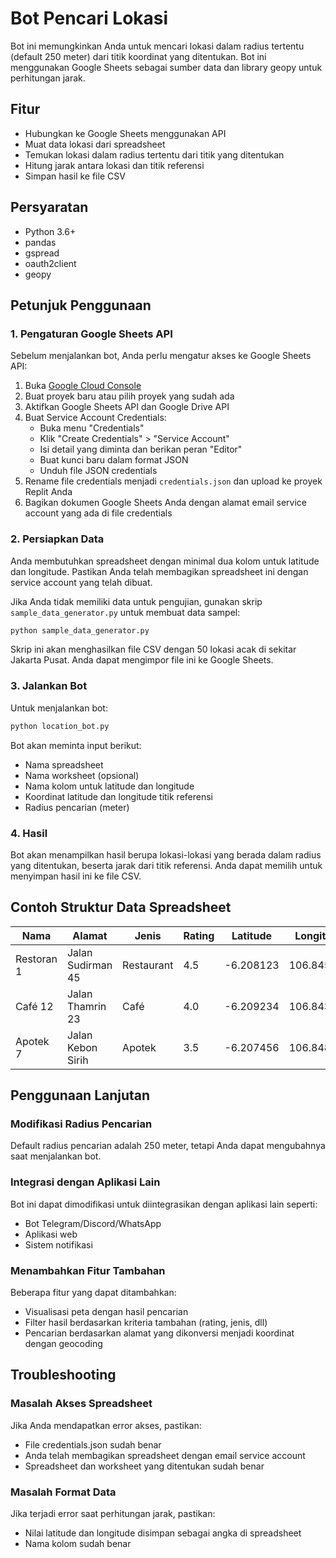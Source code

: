 # Bot Pencari Lokasi

Bot ini memungkinkan Anda untuk mencari lokasi dalam radius tertentu (default 250 meter) dari titik koordinat yang ditentukan. Bot ini menggunakan Google Sheets sebagai sumber data dan library geopy untuk perhitungan jarak.

## Fitur

- Hubungkan ke Google Sheets menggunakan API
- Muat data lokasi dari spreadsheet
- Temukan lokasi dalam radius tertentu dari titik yang ditentukan
- Hitung jarak antara lokasi dan titik referensi
- Simpan hasil ke file CSV

## Persyaratan

- Python 3.6+
- pandas
- gspread
- oauth2client
- geopy

## Petunjuk Penggunaan

### 1. Pengaturan Google Sheets API

Sebelum menjalankan bot, Anda perlu mengatur akses ke Google Sheets API:

1. Buka [Google Cloud Console](https://console.cloud.google.com/)
2. Buat proyek baru atau pilih proyek yang sudah ada
3. Aktifkan Google Sheets API dan Google Drive API
4. Buat Service Account Credentials:
   - Buka menu "Credentials"
   - Klik "Create Credentials" > "Service Account"
   - Isi detail yang diminta dan berikan peran "Editor"
   - Buat kunci baru dalam format JSON
   - Unduh file JSON credentials
5. Rename file credentials menjadi `credentials.json` dan upload ke proyek Replit Anda
6. Bagikan dokumen Google Sheets Anda dengan alamat email service account yang ada di file credentials

### 2. Persiapkan Data

Anda membutuhkan spreadsheet dengan minimal dua kolom untuk latitude dan longitude. Pastikan Anda telah membagikan spreadsheet ini dengan service account yang telah dibuat.

Jika Anda tidak memiliki data untuk pengujian, gunakan skrip `sample_data_generator.py` untuk membuat data sampel:

```bash
python sample_data_generator.py
```

Skrip ini akan menghasilkan file CSV dengan 50 lokasi acak di sekitar Jakarta Pusat. Anda dapat mengimpor file ini ke Google Sheets.

### 3. Jalankan Bot

Untuk menjalankan bot:

```bash
python location_bot.py
```

Bot akan meminta input berikut:
- Nama spreadsheet
- Nama worksheet (opsional)
- Nama kolom untuk latitude dan longitude
- Koordinat latitude dan longitude titik referensi
- Radius pencarian (meter)

### 4. Hasil

Bot akan menampilkan hasil berupa lokasi-lokasi yang berada dalam radius yang ditentukan, beserta jarak dari titik referensi. Anda dapat memilih untuk menyimpan hasil ini ke file CSV.

## Contoh Struktur Data Spreadsheet

| Nama       | Alamat             | Jenis      | Rating | Latitude  | Longitude   | Telepon      |
|------------|-------------------|------------|--------|-----------|-------------|--------------|
| Restoran 1 | Jalan Sudirman 45 | Restaurant | 4.5    | -6.208123 | 106.845678 | 021-5551234 |
| Café 12    | Jalan Thamrin 23  | Café       | 4.0    | -6.209234 | 106.843210 | 021-5557890 |
| Apotek 7   | Jalan Kebon Sirih | Apotek     | 3.5    | -6.207456 | 106.848765 | 021-5559876 |

## Penggunaan Lanjutan

### Modifikasi Radius Pencarian

Default radius pencarian adalah 250 meter, tetapi Anda dapat mengubahnya saat menjalankan bot.

### Integrasi dengan Aplikasi Lain

Bot ini dapat dimodifikasi untuk diintegrasikan dengan aplikasi lain seperti:
- Bot Telegram/Discord/WhatsApp
- Aplikasi web
- Sistem notifikasi

### Menambahkan Fitur Tambahan

Beberapa fitur yang dapat ditambahkan:
- Visualisasi peta dengan hasil pencarian
- Filter hasil berdasarkan kriteria tambahan (rating, jenis, dll)
- Pencarian berdasarkan alamat yang dikonversi menjadi koordinat dengan geocoding

## Troubleshooting

### Masalah Akses Spreadsheet

Jika Anda mendapatkan error akses, pastikan:
- File credentials.json sudah benar
- Anda telah membagikan spreadsheet dengan email service account
- Spreadsheet dan worksheet yang ditentukan sudah benar

### Masalah Format Data

Jika terjadi error saat perhitungan jarak, pastikan:
- Nilai latitude dan longitude disimpan sebagai angka di spreadsheet
- Nama kolom sudah benar